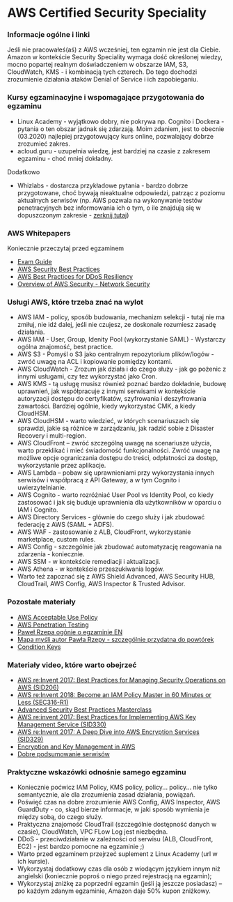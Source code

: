 # AWS Certified Security Speciality


### Informacje ogólne i linki

Jeśli nie pracowałeś(aś) z AWS wcześniej, ten egzamin nie jest dla Ciebie. 
Amazon w kontekście Security Speciality wymaga dość określonej wiedzy, mocno popartej realnym doświadczeniem w obszarze IAM, S3, CloudWatch, KMS - i kombinacją tych czterech. Do tego dochodzi zrozumienie działania ataków Denial of Service i ich zapobieganiu.

### Kursy egzaminacyjne i wspomagające przygotowania do egzaminu

* Linux Academy - wyjątkowo dobry, nie pokrywa np. Cognito i Dockera - pytania o ten obszar jadnak się zdarzają. Moim zdaniem, jest to obecnie (03.2020) najlepiej przygotowujący kurs online, pozwalający dobrze zrozumieć zakres.
* acloud.guru - uzupełnia wiedzę, jest bardziej na czasie z zakresem egzaminu - choć mniej dokładny.

Dodatkowo 
* Whizlabs - dostarcza przykładowe pytania - bardzo dobrze przygotowane, choć bywają nieaktualne odpowiedzi, patrząc z poziomu aktualnych serwisów (np. AWS pozwala na wykonywanie testów penetracyjnych bez informowania ich o tym, o ile znajdują się w dopuszczonym zakresie - [zerknij tutaj](https://aws.amazon.com/security/penetration-testing#Customer_Service_Policy_for_Penetration_Testing))

### AWS Whitepapers

Koniecznie przeczytaj przed egzaminem

* [Exam Guide](https://d1.awsstatic.com/training-and-certification/docs-security-spec/AWS-Certified-Security-Specialty_Exam-Guide_v1.6_FINAL.pdf)
* [AWS Security Best Practices](https://d1.awsstatic.com/whitepapers/Security/AWS_Security_Best_Practices.pdf)
* [AWS Best Practices for DDoS Resiliency](https://d1.awsstatic.com/whitepapers/Security/DDoS_White_Paper.pdf?)
* [Overview of AWS Security - Network Security](https://d1.awsstatic.com/whitepapers/Security/Networking_Security_Whitepaper.pdf)


### Usługi AWS, które trzeba znać na wylot

* AWS IAM - policy, sposób budowania, mechanizm selekcji - tutaj nie ma zmiłuj, nie idź dalej, jeśli nie czujesz, ze doskonale rozumiesz zasadę działania.
* AWS IAM - User, Group, Idenity Pool (wykorzystanie SAML) - Wystarczy ogólna znajomość, best practice.
* AWS S3 - Pomyśl o S3 jako centralnym repozytorium plików/logów - zwróć uwagę na ACL i kopiowanie pomiędzy kontami. 
* AWS CloudWatch - Zrozum jak działa i do czego służy - jak go pożenic z innymi usługami, czy tez wykorzystać jako Cron.
* AWS KMS - tą usługę musisz również poznać bardzo dokładnie, budowę uprawnień, jak współpracuje z innymi serwisami w kontekście autoryzacji dostępu do certyfikatów, szyfrowania i deszyfrowania zawartości. Bardziej ogólnie, kiedy wykorzystać CMK, a kiedy CloudHSM.
* AWS CloudHSM - warto wiedzieć, w których scenariuszach się sprawdzi, jakie są różnice w zarządzaniu, jak radzić sobie z Disaster Recovery i multi-region.
* AWS CloudFront – zwróć szczególną uwagę na scenariusze użycia, warto przeklikać i mieć świadomość funkcjonalności. Zwróć uwagę na możliwe opcje ograniczania dostępu do treści, odpłatności za dostęp, wykorzystanie przez aplikacje.
* AWS Lambda – pobaw się uprawnieniami przy wykorzystania innych serwisów i współpracą z API Gateway, a w tym Cognito i uwierzytelnianie.
* AWS Cognito - warto rozróżniać User Pool vs Identity Pool, co kiedy zastosować i jak się buduje uprawnienia dla użytkowników w oparciu o IAM i Cognito.
* AWS Directory Services - głównie do czego służy i jak zbudować federację z AWS (SAML + ADFS).
* AWS WAF - zastosowanie z ALB, CloudFront, wykorzystanie marketplace, custom rules.
* AWS Config - szczególnie jak zbudować automatyzację reagowania na zdarzenia - koniecznie.
* AWS SSM - w kontekście remediacji i aktualizacji.
* AWS Athena - w kontekście przeszukiwania logów.
* Warto też zapoznać się z AWS Shield Advanced, AWS Security HUB, CloudTrail, AWS Config, AWS Inspector & Trusted Advisor.

### Pozostałe materiały

* [AWS Acceptable Use Policy](https://aws.amazon.com/aup/)
* [AWS Penetration Testing](https://aws.amazon.com/security/penetration-testing/)
* [Paweł Rzepa ogónie o egzaminie EN](https://medium.com/@rzepsky/passing-the-aws-certified-security-speciality-exam-d5ac90b3cdbc)
* [Mapa myśli autor Pawła Rzepy - szczególnie przydatna do powtórek](https://coggle.it/diagram/XCx0VU8yTIKcn9xF/t/aws-certified-security-specialty)
* [Condition Keys](https://docs.aws.amazon.com/IAM/latest/UserGuide/reference_policies_condition-keys.html)

### Materiały video, które warto obejrzeć

* [AWS re:Invent 2017: Best Practices for Managing Security Operations on AWS (SID206)](https://www.youtube.com/watch?v=gjrcoK8T3To)
* [AWS re:Invent 2018: Become an IAM Policy Master in 60 Minutes or Less (SEC316-R1)](https://www.youtube.com/watch?v=YQsK4MtsELU&t=2s)
* [Advanced Security Best Practices Masterclass](https://www.youtube.com/watch?v=zU1x5SfKEzs)
* [AWS re:invent 2017: Best Practices for Implementing AWS Key Management Service (SID330)](https://www.youtube.com/watch?v=X1eZjXQ55ec)
* [AWS re:Invent 2017: A Deep Dive into AWS Encryption Services (SID329)](https://www.youtube.com/watch?v=gTZgxsCTfbk)
* [Encryption and Key Management in AWS](https://www.youtube.com/watch?v=uhXalpNzPU4)
* [Dobre podsumowanie serwisów](https://jayendrapatil.com/aws-certification-security-identity-services-cheat-sheet)


### Praktyczne wskazówki odnośnie samego egzaminu

- Koniecznie poćwicz IAM Policy, KMS policy, policy... policy... nie tylko semantycznie, ale dla zrozumienia zasad działania, powiązań.
- Poświęć czas na dobre zrozumienie AWS Config, AWS Inspector, AWS GuardDuty - co, skąd bierze informacje, w jaki sposób wymienia je między sobą, do czego służy.
- Praktyczna znajomość CloudTrail (szczególnie dostępność danych w czasie), CloudWatch, VPC FLow Log jest niezbędna.
- DDoS - przeciwdziałanie w zależności od serwisu (ALB, CloudFront, EC2) - jest bardzo pomocne na egzaminie ;)
- Warto przed egzaminem przejrzeć suplement z Linux Academy (url w ich kursie).
- Wykorzystaj dodatkowy czas dla osób z wiodącym językiem innym niż angielski (koniecznie poproś o niego przed rejestracją na egzamin);
- Wykorzystaj zniżkę za poprzedni egzamin (jeśli ją jeszcze posiadasz) – po każdym zdanym egzaminie, Amazon daje 50% kupon zniżkowy.


